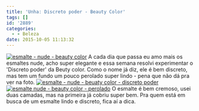```yaml
---
title: 'Unha: Discreto poder - Beauty Color'
tags: []
id: '2889'
categories:
  - - Beleza
date: 2015-10-05 11:13:32
---
```


[![esmalte -  nude - beauty color](http://natalia.blog.br/wp-content/uploads/2015/10/esmalte-discreto-poder-beauty-color-1024x768.jpg)](http://natalia.blog.br/wp-content/uploads/2015/10/esmalte-discreto-poder-beauty-color.jpg) A cada dia que passa eu amo mais os esmaltes nude, acho super elegante e essa semana resolvi experimentar o 'Discreto poder' da Beuty color. Como o nome já diz, ele é bem discreto, mas tem um fundo um pouco perolado super lindo - pena que não dá pra ver na foto. [![esmalte - nude - beuaty color - discreto poder](http://natalia.blog.br/wp-content/uploads/2015/10/beuty-color-discreto-poder-1024x768.jpg)](http://natalia.blog.br/wp-content/uploads/2015/10/beuty-color-discreto-poder.jpg)   [![esmalte nude - beauty color - perolado ](http://natalia.blog.br/wp-content/uploads/2015/10/esmalte-nude-beauty-color-1024x768.jpg)](http://natalia.blog.br/wp-content/uploads/2015/10/esmalte-nude-beauty-color.jpg) O esmalte é bem cremoso, usei duas camadas, mas na primeira já cobriu super bem. Pra quem está em busca de um esmalte lindo e discreto, fica aí a dica.
